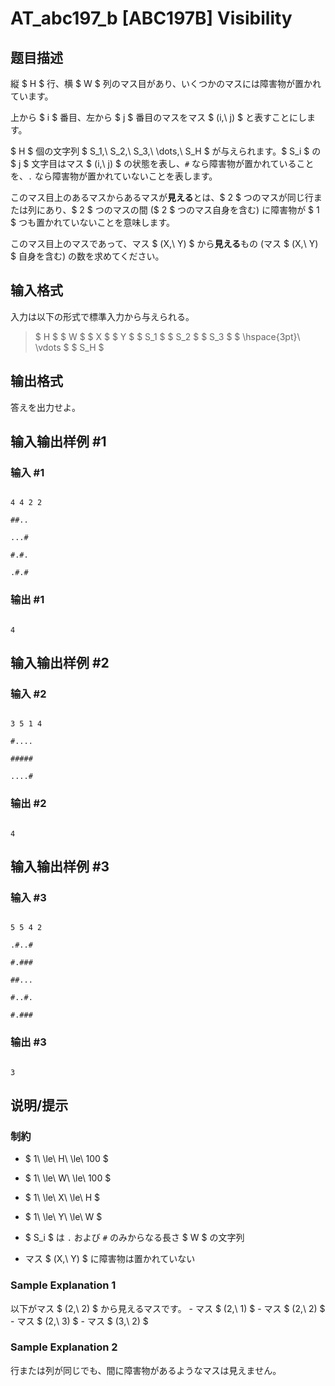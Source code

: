 # AT_abc197_b [ABC197B] Visibility

## 题目描述

[problemUrl]: https://atcoder.jp/contests/abc197/tasks/abc197_b

縦 $ H $ 行、横 $ W $ 列のマス目があり、いくつかのマスには障害物が置かれています。  
 上から $ i $ 番目、左から $ j $ 番目のマスをマス $ (i,\ j) $ と表すことにします。  
 $ H $ 個の文字列 $ S_1,\ S_2,\ S_3,\ \dots,\ S_H $ が与えられます。$ S_i $ の $ j $ 文字目はマス $ (i,\ j) $ の状態を表し、`#` なら障害物が置かれていることを、`.` なら障害物が置かれていないことを表します。  
 このマス目上のあるマスからあるマスが**見える**とは、$ 2 $ つのマスが同じ行または列にあり、$ 2 $ つのマスの間 ($ 2 $ つのマス自身を含む) に障害物が $ 1 $ つも置かれていないことを意味します。  
 このマス目上のマスであって、マス $ (X,\ Y) $ から**見える**もの (マス $ (X,\ Y) $ 自身を含む) の数を求めてください。

## 输入格式

入力は以下の形式で標準入力から与えられる。

> $ H $ $ W $ $ X $ $ Y $ $ S_1 $ $ S_2 $ $ S_3 $ $ \hspace{3pt}\ \vdots $ $ S_H $

## 输出格式

答えを出力せよ。

## 输入输出样例 #1

### 输入 #1

```
4 4 2 2
##..
...#
#.#.
.#.#
```

### 输出 #1

```
4
```

## 输入输出样例 #2

### 输入 #2

```
3 5 1 4
#....
#####
....#
```

### 输出 #2

```
4
```

## 输入输出样例 #3

### 输入 #3

```
5 5 4 2
.#..#
#.###
##...
#..#.
#.###
```

### 输出 #3

```
3
```

## 说明/提示

### 制約

- $ 1\ \le\ H\ \le\ 100 $
- $ 1\ \le\ W\ \le\ 100 $
- $ 1\ \le\ X\ \le\ H $
- $ 1\ \le\ Y\ \le\ W $
- $ S_i $ は `.` および `#` のみからなる長さ $ W $ の文字列
- マス $ (X,\ Y) $ に障害物は置かれていない

### Sample Explanation 1

以下がマス $ (2,\ 2) $ から見えるマスです。 - マス $ (2,\ 1) $ - マス $ (2,\ 2) $ - マス $ (2,\ 3) $ - マス $ (3,\ 2) $

### Sample Explanation 2

行または列が同じでも、間に障害物があるようなマスは見えません。